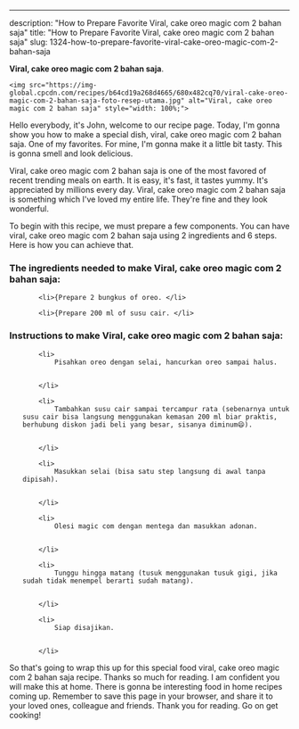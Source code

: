 ---
description: "How to Prepare Favorite Viral, cake oreo magic com 2 bahan saja"
title: "How to Prepare Favorite Viral, cake oreo magic com 2 bahan saja"
slug: 1324-how-to-prepare-favorite-viral-cake-oreo-magic-com-2-bahan-saja

<p>
	<strong>Viral, cake oreo magic com 2 bahan saja</strong>. 
	
</p>
<p>
	
	<img src="https://img-global.cpcdn.com/recipes/b64cd19a268d4665/680x482cq70/viral-cake-oreo-magic-com-2-bahan-saja-foto-resep-utama.jpg" alt="Viral, cake oreo magic com 2 bahan saja" style="width: 100%;">
	
	
</p>
<p>
	Hello everybody, it's John, welcome to our recipe page. Today, I'm gonna show you how to make a special dish, viral, cake oreo magic com 2 bahan saja. One of my favorites. For mine, I'm gonna make it a little bit tasty. This is gonna smell and look delicious.
</p>
	
<p>
	Viral, cake oreo magic com 2 bahan saja is one of the most favored of recent trending meals on earth. It is easy, it's fast, it tastes yummy. It's appreciated by millions every day. Viral, cake oreo magic com 2 bahan saja is something which I've loved my entire life. They're fine and they look wonderful.
</p>
<p>
	
</p>

<p>
To begin with this recipe, we must prepare a few components. You can have viral, cake oreo magic com 2 bahan saja using 2 ingredients and 6 steps. Here is how you can achieve that.
</p>

<h3>The ingredients needed to make Viral, cake oreo magic com 2 bahan saja:</h3>

<ol>
	
		<li>{Prepare 2 bungkus of oreo. </li>
	
		<li>{Prepare 200 ml of susu cair. </li>
	
</ol>
<p>
	
</p>

<h3>Instructions to make Viral, cake oreo magic com 2 bahan saja:</h3>

<ol>
	
		<li>
			Pisahkan oreo dengan selai, hancurkan oreo sampai halus.
			
			
		</li>
	
		<li>
			Tambahkan susu cair sampai tercampur rata (sebenarnya untuk susu cair bisa langsung menggunakan kemasan 200 ml biar praktis, berhubung diskon jadi beli yang besar, sisanya diminum😄).
			
			
		</li>
	
		<li>
			Masukkan selai (bisa satu step langsung di awal tanpa dipisah).
			
			
		</li>
	
		<li>
			Olesi magic com dengan mentega dan masukkan adonan.
			
			
		</li>
	
		<li>
			Tunggu hingga matang (tusuk menggunakan tusuk gigi, jika sudah tidak menempel berarti sudah matang).
			
			
		</li>
	
		<li>
			Siap disajikan.
			
			
		</li>
	
</ol>

<p>
	
</p>

<p>
	So that's going to wrap this up for this special food viral, cake oreo magic com 2 bahan saja recipe. Thanks so much for reading. I am confident you will make this at home. There is gonna be interesting food in home recipes coming up. Remember to save this page in your browser, and share it to your loved ones, colleague and friends. Thank you for reading. Go on get cooking!
</p>
